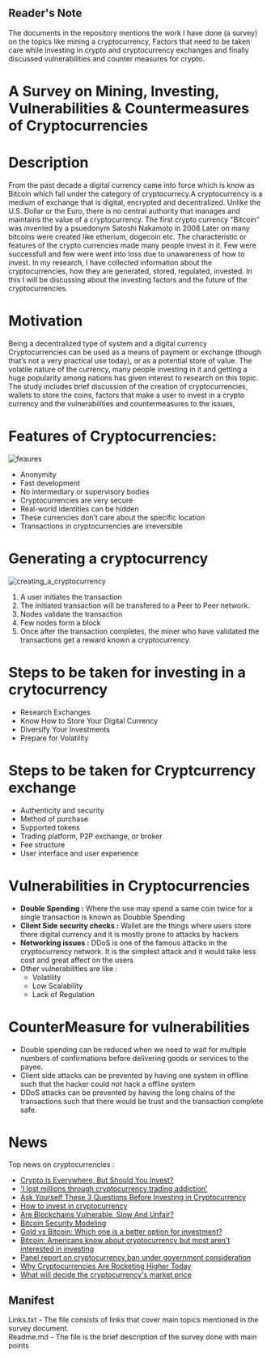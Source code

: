 ## Reader's Note
The documents in the repository mentions the work I have done (a survey) on the topics like mining a cryptocurrency, Factors that need to be taken care while investing in crypto and cryptocurrency exchanges and finally discussed vulnerabilities and counter measures for crypto.

 # A Survey on Mining, Investing, Vulnerabilities & Countermeasures of Cryptocurrencies 

# Description
From the past decade a digital currency came into force which is know as Bitcoin which fall under the category of cryptocurrecy.A cryptocurrency is a medium of exchange that is digital, encrypted and decentralized. Unlike the U.S. Dollar or the Euro, there is no central authority that manages and maintains the value of a cryptocurrency. The first crypto currency "Bitcoin" was invented by a psuedonym Satoshi Nakamoto in 2008.Later on many bitcoins were created like etherium, dogecoin etc. The characteristic or features of the crypto currencies made many people invest in it. Few were successfull and few were went into loss due to unawareness of how to invest. In my research, I have collected information about the cryptocurrencies, how they are generated, stored, regulated, invested. In this I will be discussing about the investing factors and the future of the  cryptocurrencies. 

# Motivation
Being a decentralized type of system and a digital currency Cryptocurrencies can be used as a means of payment or exchange (though that’s not a very practical use today), or as a potential store of value. The volatile nature of the currency, many people investing in it and getting a huge popularity among nations has given interest to research on this topic. The study includes brief discussion of the creation of cryptocurrencies, wallets to store the coins, factors that make a user to invest in a crypto currency and the vulnerabilities and countermeasures to the issues,

# Features of Cryptocurrencies:
![feaures](https://user-images.githubusercontent.com/28043714/128649859-7c2ab3b8-eaec-4c4d-9ad9-fddd37638d53.jpg)


* Anonymity
* Fast development
* No intermediary or supervisory bodies
* Cryptocurrencies are very secure
* Real-world identities can be hidden
* These currencies don’t care about the specific location
* Transactions in cryptocurrencies are irreversible

# Generating a cryptocurrency
![creating_a_cryptocurrency](https://user-images.githubusercontent.com/28043714/128650193-8b686f12-3588-4556-8a3f-6cccbac8a772.png)
1. A user initiates the transaction
2. The initiated transaction will be transfered to a Peer to Peer network.
3. Nodes validate the transaction
4. Few nodes form a block
5. Once after the transaction completes, the miner who have validated the transactions get a reward known a cryptocurrency.

# Steps to be taken for investing in a crytocurrency
* Research Exchanges
* Know How to Store Your Digital Currency
* Diversify Your Investments
* Prepare for Volatility

# Steps to be taken for Cryptcurrency exchange
*  Authenticity and security
*  Method of purchase
*  Supported tokens
*  Trading platform, P2P exchange, or broker
*  Fee structure
*  User interface and user experience

# Vulnerabilities in Cryptocurrencies
* **Double Spending :** Where the use may spend a same coin twice for a single transaction is known as Doubble Spending 
* **Client Side security checks :** Wallet are the things where users store there digital currency and it is mostly prone to attacks by hackers
* **Networking issues :** DDoS is one of the famous attacks in the cryptocurrency network. It is the simplest attack and it would take less cost and great affect on the users
* Other vulnerabilities are like :
  * Volatility
  * Low Scalability
  * Lack of Regulation
# CounterMeasure for vulnerabilities
* Double spending can be reduced when we need to wait for multiple numbers of confirmations before delivering goods or services to the payee.
* Client side attacks can be prevented by having one system in offline such that the hacker could not hack a offline system
* DDoS attacks can be prevented by having the long chains of the transactions such that there would be trust and the  transaction complete safe.
# News
Top news on cryptocurrencies :
* [Crypto Is Everywhere, But Should You Invest?](https://www.forbes.com/sites/robertfarrington/2021/01/18/crypto-is-everywhere-but-should-you-invest/?sh=6da1dbcc7e73)
* ['I lost millions through cryptocurrency trading addiction'](https://www.bbc.com/news/uk-scotland-57268024)
* [Ask Yourself These 3 Questions Before Investing in Cryptocurrency](https://www.fool.com/investing/2021/05/07/ask-yourself-these-3-questions-before-investing-in/)
* [How to invest in cryptocurrency](https://www.wealthprofessional.ca/investments/alternative-investments/how-to-invest-in-cryptocurrency/354490)
* [Are Blockchains Vulnerable, Slow And Unfair?](https://www.forbes.com/sites/forbestechcouncil/2021/07/12/are-blockchains-vulnerable-slow-and-unfai/?sh=33c9ed6712e6)
* [Bitcoin Security Modeling](https://seekingalpha.com/article/4417744-bitcoin-security-modeling)
* [Gold vs Bitcoin: Which one is a better option for investment?](https://economictimes.indiatimes.com/markets/cryptocurrency/gold-vs-bitcoin-which-one-is-a-better-option-for-investment/articleshow/85148997.cms)
* [Bitcoin: Americans know about cryptocurrency but most aren't interested in investing](https://finance.yahoo.com/news/bitcoin-risky-americans-poll-132536189.html)
* [Panel report on cryptocurrency ban under government consideration ](https://www.cnbctv18.com/cryptocurrency/panel-report-on-cryptocurrency-ban-under-government-consideration-10215851.htm)
* [Why Cryptocurrencies Are Rocketing Higher Today](https://www.fool.com/investing/2021/07/21/why-cryptocurrencies-are-rocketing-higher-today/)
* [What will decide the cryptocurrency's market price](https://www.livemint.com/market/cryptocurrency/what-will-decide-the-cryptocurrency-market-s-next-big-move-11626161720574.html)
## Manifest

Links.txt - The file consists of links that cover main topics mentioned in the survey document. <br/>
Readme.md - The file is the brief description of the survey done with main points
